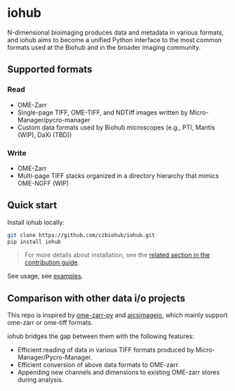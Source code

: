 # iohub

N-dimensional bioimaging produces data and metadata in various formats,
and iohub aims to become a unified Python interface to the most common formats
used at the Biohub and in the broader imaging community.

## Supported formats

### Read

- OME-Zarr
- Single-page TIFF, OME-TIFF, and NDTiff images written by Micro-Manager/pycro-manager
- Custom data formats used by Biohub microscopes (e.g., PTI, Mantis (WIP), DaXi (TBD))

### Write

- OME-Zarr
- Multi-page TIFF stacks organized in a directory hierarchy that mimics OME-NGFF (WIP)

## Quick start

Install iohub locally:

```sh
git clone https://github.com/czbiohub/iohub.git
pip install iohub
```

> For more details about installation, see the [related section in the contribution guide](CONTRIBUTING.md#setting-up-developing-environment).

See usage, see [examples](https://github.com/czbiohub/iohub/tree/main/examples).

## Comparison with other data i/o projects

This repo is inspired by [ome-zarr-py](https://github.com/ome/ome-zarr-py) and [aicsimageio](https://github.com/AllenCellModeling/aicsimageio), which mainly support ome-zarr or ome-tiff formats.

iohub bridges the gap between them with the following features:

- Efficient reading of data in various TIFF formats produced by Micro-Manager/Pycro-Manager.
- Efficient conversion of above data formats to OME-zarr.
- Appending new channels and dimensions to existing OME-zarr stores during analysis.
